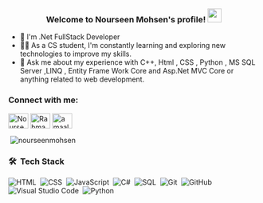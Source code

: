 

<h3 align="center">
  Welcome to Nourseen Mohsen's profile!
    <img src="https://media.giphy.com/media/hvRJCLFzcasrR4ia7z/giphy.gif" width="28">

</h3>

<!-- Typing SVG by DenverCoder1 - https://github.com/DenverCoder1/readme-typing-svg -->


- 🏢 I'm .Net FullStack Developer
- 👨‍💻 As a CS student, I'm constantly learning and exploring new technologies to improve my skills.
- 💬 Ask me about my experience with C++, Html , CSS , Python , MS SQL Server ,LINQ , Entity Frame Work Core and Asp.Net MVC Core or anything related to web development.



<h3 align="left">Connect with me:</h3>
<p align="left">
<a href="https://www.linkedin.com/in/nourseen-mohsen-7baaa7277?utm_source=share&utm_campaign=share_via&utm_content=profile&utm_medium=android_app" target="blank">
<img align="center" src="https://raw.githubusercontent.com/rahuldkjain/github-profile-readme-generator/master/src/images/icons/Social/linked-in-alt.svg" alt="Nourseen Mohsen" height="30" width="40" /></a>
<a href="https://www.facebook.com/nourseen.elgaml/" target="blank"><img align="center" src="https://raw.githubusercontent.com/rahuldkjain/github-profile-readme-generator/master/src/images/icons/Social/facebook.svg" alt="Rahma Akmal" height="30" width="40" /></a>
<a href="https://codeforces.com/profile/nourseen" target="blank"><img align="center" src="https://raw.githubusercontent.com/rahuldkjain/github-profile-readme-generator/master/src/images/icons/Social/codeforces.svg" alt="amaalselim" height="30" width="40" /></a>
</p>


<p>&nbsp;<img align="center" src="https://github-readme-stats.vercel.app/api/top-langs?username=amaalselim&show_icons=true&locale=en&layout=compact" alt="nourseenmohsen" /></p>


### 🛠 &nbsp;Tech Stack
![HTML](https://img.shields.io/badge/-HTML-05122A?style=flat&logo=HTML5)&nbsp;
![CSS](https://img.shields.io/badge/-CSS-05122A?style=flat&logo=CSS3&logoColor=1572B6)&nbsp;
![JavaScript](https://img.shields.io/badge/-JavaScript-05122A?style=flat&logo=javascript)&nbsp;
![C#](https://img.shields.io/badge/C%23-fedcba?style=flat-square&logoColor=violet&logoSize=auto&labelColor=abcdef&color=abcdef&cacheSeconds=3600&link=https%3A%2F%2Fimg.icons8.com%2F%3Fsize%3D100%26id%3D55251%26format%3Dpng%26color%3D000000)&nbsp;
![SQL](https://img.shields.io/badge/SQL-fedcba?style=flat-square&logoColor=violet&logoSize=auto&labelColor=abcdef&color=abcdef&cacheSeconds=3600&link=https%3A%2F%2Fimg.icons8.com%2F%3Fsize%3D100%26id%3D55251%26format%3Dpng%26color%3D000000)&nbsp;
![Git](https://img.shields.io/badge/-Git-05122A?style=flat&logo=git)&nbsp;
![GitHub](https://img.shields.io/badge/-GitHub-05122A?style=flat&logo=github)&nbsp;
![Visual Studio Code](https://img.shields.io/badge/-Visual%20Studio%20Code-05122A?style=flat&logo=visual-studio-code&logoColor=007ACC)&nbsp;
![Python](https://img.shields.io/badge/-Python%20-05122A?style=flat&logo=python)&nbsp;




